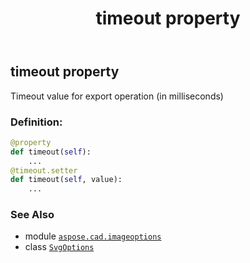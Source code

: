 ﻿---
title: timeout property
second_title: Aspose.CAD for Python via .NET API References
description: 
type: docs
weight: 170
url: /python-net/aspose.cad.imageoptions/svgoptions/timeout/
is_root: false
---

## timeout property


Timeout value for export operation (in milliseconds)
### Definition:
```python
@property
def timeout(self):
    ...
@timeout.setter
def timeout(self, value):
    ...
```

### See Also
* module [`aspose.cad.imageoptions`](../../)
* class [`SvgOptions`](/cad/python-net/aspose.cad.imageoptions/svgoptions)
